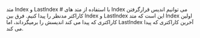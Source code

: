 متد Index و LastIndex #
با استفاده از متد های Index می توانیم اندیس قرارگرفتن کاراکتر مدنظر را پیدا کنیم. فرق بین Index و LastIndex این است که متد Index اولین کاراکتری که پیدا می کند اندیسش را برمیگرداند، اما LastIndex آخرین کاراکتری که پیدا می کند.
